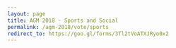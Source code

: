 ```yaml
---
layout: page
title: AGM 2018 - Sports and Social
permalink: /agm-2018/vote/sports
redirect_to: https://goo.gl/forms/3Tl2tVoATXJRyo0x2
---
```

